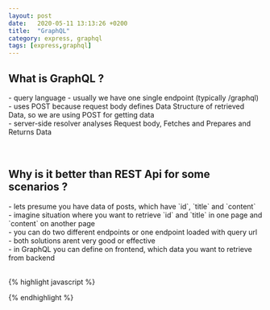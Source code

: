 ```yaml
---
layout: post
date:   2020-05-11 13:13:26 +0200
title:  "GraphQL"
category: express, graphql
tags: [express,graphql]
---
```


<h2>What is GraphQL ? </h2>
- query language
- usually we have one single endpoint (typically /graphql) <br />
- uses POST because request body defines Data Structure of retrieved Data, so we are using POST for getting data <br />
- server-side resolver analyses Request body, Fetches and Prepares and Returns Data <br />
<br /><br />


<h2>Why is it better than REST Api for some scenarios ? </h2>
- lets presume you have data of posts, which have `id`, `title` and `content`<br />
- imagine situation where you want to retrieve `id` and `title` in one page and `content` on another page<br />
- you can do two different endpoints or one endpoint loaded with query url<br />
- both solutions arent very good or effective<br />
- in GraphQL you can define on frontend, which data you want to retrieve from backend<br />
<br />

{% highlight javascript %}

{% endhighlight %}
